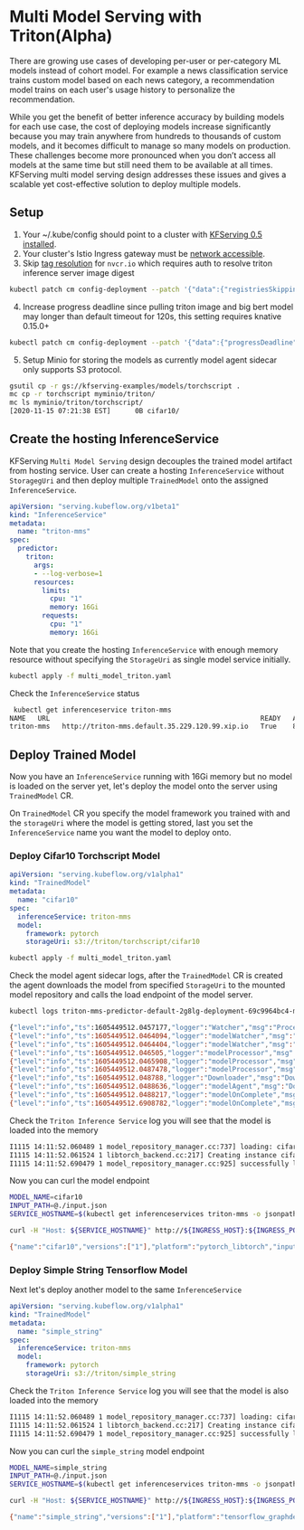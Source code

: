 # Multi Model Serving with Triton(Alpha)
There are growing use cases of developing per-user or per-category ML models instead of cohort model. For example a news classification service trains custom model based on each news category,
a recommendation model trains on each user's usage history to personalize the recommendation. 

While you get the benefit of better inference accuracy by building models for each use case, 
the cost of deploying models increase significantly because you may train anywhere from hundreds to thousands of custom models, and it becomes difficult to manage so many models on production.
These challenges become more pronounced when you don’t access all models at the same time but still need them to be available at all times.
KFServing multi model serving design addresses these issues and gives a scalable yet cost-effective solution to deploy multiple models.

## Setup
1. Your ~/.kube/config should point to a cluster with [KFServing 0.5 installed](https://github.com/kubeflow/kfserving/#install-kfserving).
2. Your cluster's Istio Ingress gateway must be [network accessible](https://istio.io/latest/docs/tasks/traffic-management/ingress/ingress-control/).
3. Skip [tag resolution](https://knative.dev/docs/serving/tag-resolution/) for `nvcr.io` which requires auth to resolve triton inference server image digest
```bash
kubectl patch cm config-deployment --patch '{"data":{"registriesSkippingTagResolving":"nvcr.io"}}' -n knative-serving
```
4. Increase progress deadline since pulling triton image and big bert model may longer than default timeout for 120s, this setting requires knative 0.15.0+
```bash
kubectl patch cm config-deployment --patch '{"data":{"progressDeadline": "600s"}}' -n knative-serving
```
5. Setup Minio for storing the models as currently model agent sidecar only supports S3 protocol.
```bash
gsutil cp -r gs://kfserving-examples/models/torchscript .
mc cp -r torchscript myminio/triton/
mc ls myminio/triton/torchscript/
[2020-11-15 07:21:38 EST]      0B cifar10/
```

## Create the hosting InferenceService
KFServing `Multi Model Serving` design decouples the trained model artifact from hosting service. User can create a hosting `InferenceService` without `StoragegUri`
and then deploy multiple `TrainedModel` onto the assigned `InferenceService`.

```yaml
apiVersion: "serving.kubeflow.org/v1beta1"
kind: "InferenceService"
metadata:
  name: "triton-mms"
spec:
  predictor:
    triton:
      args:
      - --log-verbose=1     
      resources:
        limits:
          cpu: "1"
          memory: 16Gi
        requests:
          cpu: "1"
          memory: 16Gi
```
Note that you create the hosting `InferenceService` with enough memory resource without specifying the `StorageUri` as single model service initially.

```bash
kubectl apply -f multi_model_triton.yaml
```
Check the `InferenceService` status

```bash
 kubectl get inferenceservice triton-mms
NAME   URL                                                    READY   AGE
triton-mms   http://triton-mms.default.35.229.120.99.xip.io   True    8h
```

## Deploy Trained Model
Now you have an `InferenceService` running with 16Gi memory but no model is loaded on the server yet, let's deploy the model onto the server using `TrainedModel` CR.

On `TrainedModel` CR you specify the model framework you trained with and the `storageUri` where the model is getting stored, last you set the `InferenceService` name you want
the model to deploy onto.

### Deploy Cifar10 Torchscript Model
```yaml
apiVersion: "serving.kubeflow.org/v1alpha1"
kind: "TrainedModel"
metadata:
  name: "cifar10"
spec:
  inferenceService: triton-mms
  model:
    framework: pytorch
    storageUri: s3://triton/torchscript/cifar10
``` 

```bash
kubectl apply -f multi_model_triton.yaml
```

Check the model agent sidecar logs, after the `TrainedModel` CR is created the agent downloads the model from specified `StorageUri` to the mounted
model repository and calls the load endpoint of the model server.
```bash
kubectl logs triton-mms-predictor-default-2g8lg-deployment-69c9964bc4-mfg92 agent

{"level":"info","ts":1605449512.0457177,"logger":"Watcher","msg":"Processing event","event":"\"/mnt/configs/..data\": CREATE"}
{"level":"info","ts":1605449512.0464094,"logger":"modelWatcher","msg":"removing model","modelName":"cifar10"}
{"level":"info","ts":1605449512.0464404,"logger":"modelWatcher","msg":"adding model","modelName":"cifar10"}
{"level":"info","ts":1605449512.046505,"logger":"modelProcessor","msg":"worker is started for","model":"cifar10"}
{"level":"info","ts":1605449512.0465908,"logger":"modelProcessor","msg":"unloading model","modelName":"cifar10"}
{"level":"info","ts":1605449512.0487478,"logger":"modelProcessor","msg":"Downloading model","storageUri":"s3://triton/torchscript/cifar10"}
{"level":"info","ts":1605449512.048788,"logger":"Downloader","msg":"Downloading to model dir","modelUri":"s3://triton/torchscript/cifar10","modelDir":"/mnt/models"}
{"level":"info","ts":1605449512.0488636,"logger":"modelAgent","msg":"Download model ","modelName":"cifar10","storageUri":"s3://triton/torchscript/cifar10","modelDir":"/mnt/models"}
{"level":"info","ts":1605449512.0488217,"logger":"modelOnComplete","msg":"completion event for model","modelName":"cifar10","inFlight":1}
{"level":"info","ts":1605449512.6908782,"logger":"modelOnComplete","msg":"completion event for model","modelName":"cifar10","inFlight":0}
```
Check the `Triton Inference Service` log you will see that the model is loaded into the memory
```bash
I1115 14:11:52.060489 1 model_repository_manager.cc:737] loading: cifar10:1
I1115 14:11:52.061524 1 libtorch_backend.cc:217] Creating instance cifar10_0_0_cpu on CPU using model.pt
I1115 14:11:52.690479 1 model_repository_manager.cc:925] successfully loaded 'cifar10' version 1
```

Now you can curl the model endpoint
```bash
MODEL_NAME=cifar10
INPUT_PATH=@./input.json
SERVICE_HOSTNAME=$(kubectl get inferenceservices triton-mms -o jsonpath='{.status.url}' | cut -d "/" -f 3)

curl -H "Host: ${SERVICE_HOSTNAME}" http://${INGRESS_HOST}:${INGRESS_PORT}/v2/models/$MODEL_NAME

{"name":"cifar10","versions":["1"],"platform":"pytorch_libtorch","inputs":[{"name":"INPUT__0","datatype":"FP32","shape":[-1,3,32,32]}],"outputs":[{"name":"OUTPUT__0","datatype":"FP32","shape":[-1,10]}]}
```

### Deploy Simple String Tensorflow Model
Next let's deploy another model to the same `InferenceService`

```yaml
apiVersion: "serving.kubeflow.org/v1alpha1"
kind: "TrainedModel"
metadata:
  name: "simple_string"
spec:
  inferenceService: triton-mms
  model:
    framework: pytorch
    storageUri: s3://triton/simple_string
``` 

Check the `Triton Inference Service` log you will see that the model is also loaded into the memory
```bash
I1115 14:11:52.060489 1 model_repository_manager.cc:737] loading: cifar10:1
I1115 14:11:52.061524 1 libtorch_backend.cc:217] Creating instance cifar10_0_0_cpu on CPU using model.pt
I1115 14:11:52.690479 1 model_repository_manager.cc:925] successfully loaded 'cifar10' version 1
```

Now you can curl the `simple_string` model endpoint
```bash
MODEL_NAME=simple_string
INPUT_PATH=@./input.json
SERVICE_HOSTNAME=$(kubectl get inferenceservices triton-mms -o jsonpath='{.status.url}' | cut -d "/" -f 3)

curl -H "Host: ${SERVICE_HOSTNAME}" http://${INGRESS_HOST}:${INGRESS_PORT}/v2/models/$MODEL_NAME

{"name":"simple_string","versions":["1"],"platform":"tensorflow_graphdef","inputs":[{"name":"INPUT0","datatype":"BYTES","shape":[-1,16]},{"name":"INPUT1","datatype":"BYTES","shape":[-1,16]}],"outputs":[{"name":"OUTPUT0","datatype":"BYTES","shape":[-1,16]},{"name":"OUTPUT1","datatype":"BYTES","shape":[-1,16]}]}
```




